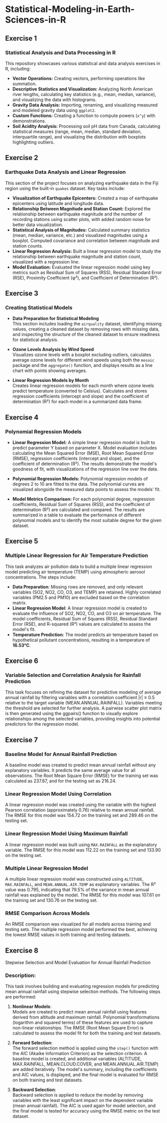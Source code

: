 # Statistical-Modeling-in-Earth-Sciences-in-R
## Exercise 1
### Statistical Analysis and Data Processing in R

This repository showcases various statistical and data analysis exercises in R, including:

- **Vector Operations:** Creating vectors, performing operations like summation.
- **Descriptive Statistics and Visualization:** Analyzing North American river lengths, calculating key statistics (e.g., mean, median, variance), and visualizing the data with histograms.
- **Gravity Data Analysis:** Importing, renaming, and visualizing measured and modeled gravity data using `ggplot2`.
- **Custom Functions:** Creating a function to compute powers (`x^y`) with demonstrations.
- **Soil Acidity Analysis:** Processing soil pH data from Canada, calculating statistical measures (range, mean, median, standard deviation, interquartile range), and visualizing the distribution with boxplots highlighting outliers.

## Exercise 2
### Earthquake Data Analysis and Linear Regression

This section of the project focuses on analyzing earthquake data in the Fiji region using the built-in `quakes` dataset. Key tasks include:

- **Visualization of Earthquake Epicenters:** Created a map of earthquake epicenters using latitude and longitude data.
- **Relationship Between Magnitude and Station Count:** Explored the relationship between earthquake magnitude and the number of recording stations using scatter plots, with added random noise for better data visualization.
- **Statistical Analysis of Magnitudes:** Calculated summary statistics (mean, median, variance, etc.) and visualized magnitudes using a boxplot. Computed covariance and correlation between magnitude and station counts.
- **Linear Regression Analysis:** Built a linear regression model to study the relationship between earthquake magnitude and station count, visualized with a regression line.
- **Model Evaluation:** Evaluated the linear regression model using key metrics such as Residual Sum of Squares (RSS), Residual Standard Error (RSE), Proximity Coefficient (φ²), and Coefficient of Determination (R²).

## Exercise 3
### Creating Statistical Models

- **Data Preparation for Statistical Modeling**  
  This section includes loading the `airquality` dataset, identifying missing values, creating a cleaned dataset by removing rows with missing data, and inspecting the structure of the cleaned dataset to ensure readiness for statistical analysis.

- **Ozone Levels Analysis by Wind Speed**  
  Visualizes ozone levels with a boxplot excluding outliers, calculates average ozone levels for different wind speeds using both the `mosaic` package and the `aggregate()` function, and displays results as a line chart with points showing averages.

- **Linear Regression Models by Month**  
  Creates linear regression models for each month where ozone levels predict temperature (converted to Celsius). Calculates and stores regression coefficients (intercept and slope) and the coefficient of determination (R²) for each model in a summarized data frame.

## Exercise 4
### Polynomial Regression Models

- **Linear Regression Model:** A simple linear regression model is built to predict parameter Y based on parameter X. Model evaluation includes calculating the Mean Squared Error (MSE), Root Mean Squared Error (RMSE), regression coefficients (intercept and slope), and the coefficient of determination (R²). The results demonstrate the model's goodness of fit, with visualizations of the regression line over the data.

- **Polynomial Regression Models:** Polynomial regression models of degrees 2 to 10 are fitted to the data. The polynomial curves are visualized alongside the measured data points to assess the models' fit. 

- **Model Metrics Comparison:** For each polynomial degree, regression coefficients, Residual Sum of Squares (RSS), and the coefficient of determination (R²) are calculated and compared. The results are summarized in a table to evaluate the performance of different polynomial models and to identify the most suitable degree for the given dataset.

## Exercise 5
### Multiple Linear Regression for Air Temperature Prediction

This task analyzes air pollution data to build a multiple linear regression model predicting air temperature (TEMP) using atmospheric aerosol concentrations. The steps include:

- **Data Preparation**: Missing rows are removed, and only relevant variables (SO2, NO2, CO, O3, and TEMP) are retained. Highly correlated variables (PM2.5 and PM10) are excluded based on the correlation matrix.
- **Linear Regression Model**: A linear regression model is created to evaluate the influence of SO2, NO2, CO, and O3 on air temperature. The model coefficients, Residual Sum of Squares (RSS), Residual Standard Error (RSE), and R-squared (R²) values are calculated to assess the model's fit.
- **Temperature Prediction**: The model predicts air temperature based on hypothetical pollutant concentrations, resulting in a temperature of **16.53°C**.

## Exercise 6
### Variable Selection and Correlation Analysis for Rainfall Prediction
This task focuses on refining the dataset for predictive modeling of average annual rainfall by filtering variables with a correlation coefficient |r| ≥ 0.5 relative to the target variable (MEAN.ANNUAL.RAINFALL). Variables meeting the threshold are selected for further analysis. A pairwise scatter plot matrix is then generated using the ggpairs() function to visually explore relationships among the selected variables, providing insights into potential predictors for the regression model.

## Exercise 7

### Baseline Model for Annual Rainfall Prediction
A baseline model was created to predict mean annual rainfall without any explanatory variables. It predicts the same average value for all observations. The Root Mean Square Error (RMSE) for the training set was calculated as 237.87, and for the testing set as 216.24.

### Linear Regression Model Using Correlation
A linear regression model was created using the variable with the highest Pearson correlation (approximately 0.76) relative to mean annual rainfall. The RMSE for this model was 154.72 on the training set and 289.46 on the testing set.

### Linear Regression Model Using Maximum Rainfall
A linear regression model was built using `MAX.RAINFALL` as the explanatory variable. The RMSE for this model was 112.22 on the training set and 133.90 on the testing set.

### Multiple Linear Regression Model
A multiple linear regression model was constructed using `ALTITUDE`, `MAX.RAINFALL`, and `MEAN.ANNUAL.AIR.TEMP` as explanatory variables. The R² value was 0.795, indicating that 79.5% of the variance in mean annual rainfall was explained by the model. The RMSE for this model was 107.61 on the training set and 130.76 on the testing set.

### RMSE Comparison Across Models
An RMSE comparison was visualized for all models across training and testing sets. The multiple regression model performed the best, achieving the lowest RMSE values in both training and testing datasets.


## Exercise 8
 Stepwise Selection and Model Evaluation for Annual Rainfall Prediction

### Description:
This task involves building and evaluating regression models for predicting mean annual rainfall using stepwise selection methods. The following steps are performed:

1. **Nonlinear Models**:  
   Models are created to predict mean annual rainfall using features derived from altitude and maximum rainfall. Polynomial transformations (logarithm and squared terms) of these features are used to capture non-linear relationships. The RMSE (Root Mean Square Error) is calculated to assess the model fit for both the training and test datasets.

2. **Forward Selection**:  
   The forward selection method is applied using the `step()` function with the AIC (Akaike Information Criterion) as the selection criterion. A baseline model is created, and additional variables (ALTITUDE, MAX.RAINFALL, MEAN.CLOUD.COVER, and MEAN.ANNUAL.AIR.TEMP) are added iteratively. The model's summary, including the coefficients and AIC values, is displayed, and the final model is evaluated for RMSE on both training and test datasets.

3. **Backward Selection**:  
   Backward selection is applied to reduce the model by removing variables with the least significant impact on the dependent variable (mean annual rainfall). The AIC is used again for model selection, and the final model is tested for accuracy using the RMSE metric on the test dataset.

